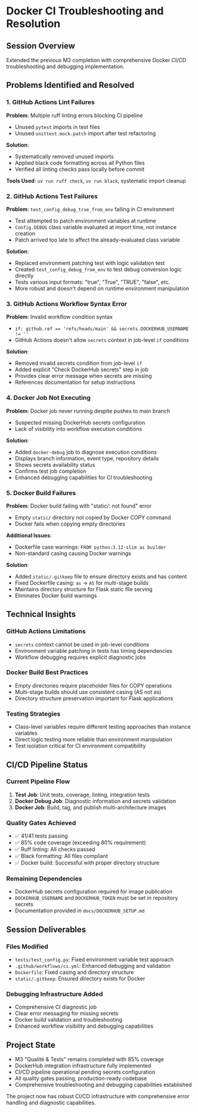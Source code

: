 # Docker CI Troubleshooting and Resolution

## Session Overview
Extended the previous M3 completion with comprehensive Docker CI/CD troubleshooting and debugging implementation.

## Problems Identified and Resolved

### 1. GitHub Actions Lint Failures
**Problem**: Multiple ruff linting errors blocking CI pipeline
- Unused `pytest` imports in test files
- Unused `unittest.mock.patch` import after test refactoring

**Solution**: 
- Systematically removed unused imports
- Applied black code formatting across all Python files
- Verified all linting checks pass locally before commit

**Tools Used**: `uv run ruff check`, `uv run black`, systematic import cleanup

### 2. GitHub Actions Test Failures
**Problem**: `test_config_debug_true_from_env` failing in CI environment
- Test attempted to patch environment variables at runtime
- `Config.DEBUG` class variable evaluated at import time, not instance creation
- Patch arrived too late to affect the already-evaluated class variable

**Solution**:
- Replaced environment patching test with logic validation test
- Created `test_config_debug_from_env` to test debug conversion logic directly
- Tests various input formats: "true", "True", "TRUE", "false", etc.
- More robust and doesn't depend on runtime environment manipulation

### 3. GitHub Actions Workflow Syntax Error
**Problem**: Invalid workflow condition syntax
- `if: github.ref == 'refs/heads/main' && secrets.DOCKERHUB_USERNAME != ''`
- GitHub Actions doesn't allow `secrets` context in job-level `if` conditions

**Solution**:
- Removed invalid secrets condition from job-level `if`
- Added explicit "Check DockerHub secrets" step in job
- Provides clear error message when secrets are missing
- References documentation for setup instructions

### 4. Docker Job Not Executing
**Problem**: Docker job never running despite pushes to main branch
- Suspected missing DockerHub secrets configuration
- Lack of visibility into workflow execution conditions

**Solution**:
- Added `docker-debug` job to diagnose execution conditions
- Displays branch information, event type, repository details
- Shows secrets availability status
- Confirms test job completion
- Enhanced debugging capabilities for CI troubleshooting

### 5. Docker Build Failures
**Problem**: Docker build failing with "static/: not found" error
- Empty `static/` directory not copied by Docker COPY command
- Docker fails when copying empty directories

**Additional Issues**:
- Dockerfile case warnings: `FROM python:3.12-slim as builder`
- Non-standard casing causing Docker warnings

**Solution**:
- Added `static/.gitkeep` file to ensure directory exists and has content
- Fixed Dockerfile casing: `as` → `AS` for multi-stage builds
- Maintains directory structure for Flask static file serving
- Eliminates Docker build warnings

## Technical Insights

### GitHub Actions Limitations
- `secrets` context cannot be used in job-level conditions
- Environment variable patching in tests has timing dependencies
- Workflow debugging requires explicit diagnostic jobs

### Docker Build Best Practices
- Empty directories require placeholder files for COPY operations
- Multi-stage builds should use consistent casing (AS not as)
- Directory structure preservation important for Flask applications

### Testing Strategies
- Class-level variables require different testing approaches than instance variables
- Direct logic testing more reliable than environment manipulation
- Test isolation critical for CI environment compatibility

## CI/CD Pipeline Status

### Current Pipeline Flow
1. **Test Job**: Unit tests, coverage, linting, integration tests
2. **Docker Debug Job**: Diagnostic information and secrets validation
3. **Docker Job**: Build, tag, and publish multi-architecture images

### Quality Gates Achieved
- ✅ 41/41 tests passing
- ✅ 85% code coverage (exceeding 80% requirement)
- ✅ Ruff linting: All checks passed
- ✅ Black formatting: All files compliant
- ✅ Docker build: Successful with proper directory structure

### Remaining Dependencies
- DockerHub secrets configuration required for image publication
- `DOCKERHUB_USERNAME` and `DOCKERHUB_TOKEN` must be set in repository secrets
- Documentation provided in `docs/DOCKERHUB_SETUP.md`

## Session Deliverables

### Files Modified
- `tests/test_config.py`: Fixed environment variable test approach
- `.github/workflows/ci.yml`: Enhanced debugging and validation
- `Dockerfile`: Fixed casing and directory structure
- `static/.gitkeep`: Ensured directory exists for Docker

### Debugging Infrastructure Added
- Comprehensive CI diagnostic job
- Clear error messaging for missing secrets
- Docker build validation and troubleshooting
- Enhanced workflow visibility and debugging capabilities

## Project State
- M3 "Qualité & Tests" remains completed with 85% coverage
- DockerHub integration infrastructure fully implemented
- CI/CD pipeline operational pending secrets configuration
- All quality gates passing, production-ready codebase
- Comprehensive troubleshooting and debugging capabilities established

The project now has robust CI/CD infrastructure with comprehensive error handling and diagnostic capabilities.
